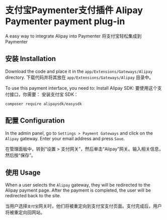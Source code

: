 # 支付宝Paymenter支付插件 Alipay Paymenter payment plug-in

A easy way to integrate Alipay into Paymenter
将支付宝轻松集成到 Paymenter

## 安装 Installation
Download the code and place it in the `app/Extensions/Gateways/Alipay` directory.
下载代码并将其放在 `app/Extensions/Gateways/Alipay` 目录中。

To use this payment interface, you need to:
Install Alipay SDK:
要使用这个支付接口，你需要：
安装支付宝 SDK：
```
composer require alipaysdk/easysdk
```

## 配置 Configuration
In the admin panel, go to `Settings > Payment Gateways` and click on the `Alipay` gateway. Enter your email address and press `Save`.

在管理面板中，转到“设置 > 支付网关”，然后单击“Alipay”网关。输入相关信息，然后按“保存”。

## 使用 Usage
When a user selects the `Alipay` gateway, they will be redirected to the Alipay payment page. After the payment is completed, the user will be redirected back to the site. 

当用户选择`支付宝`网关时，他们将被重定向到支付宝支付页面。支付完成后，用户将被重定向回网站。
